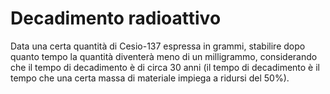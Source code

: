 # Decadimento radioattivo

Data una certa quantità di Cesio-137 espressa in grammi, stabilire dopo quanto tempo la quantità diventerà meno di un milligrammo, considerando che il tempo di decadimento è di circa 30 anni (il tempo di decadimento è il tempo che una certa massa di materiale impiega a ridursi del 50%).
